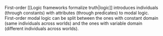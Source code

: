 ---
---

First-order [[Logic frameworks formalize truth|logic]] introduces individuals (through constants) with attributes (through predicates) to modal logic. First-order modal logic can be split between the ones with constant domain (same individuals across worlds) and the ones with variable domain (different individuals across worlds).